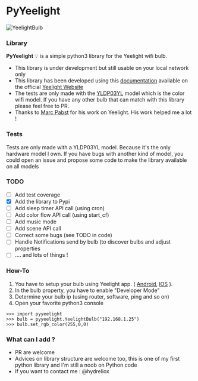PyYeelight 
===================

![YeelightBulb](http://www.yeelight.com/yeelight2016/i/image/newindex/topic2.png)

### <i class="icon-book"></i> Library

**PyYeelight** :bulb: is a simple python3 library for the Yeelight wifi bulb.

  - This library is under development but still usable on your local network only
  - This library has been developed using this [documentation](http://www.yeelight.com/download/Yeelight_Inter-Operation_Spec.pdf) available on the official [Yeelight Website](http://www.yeelight.com/en_US/)
  - The tests are only made with the [YLDP03YL](http://www.yeelight.com/en_US/product/wifi-led-c) model which is the color wifi model. If you have any other bulb that can match with this library please feel free to PR.
  - Thanks to [Marc Pabst](https://github.com/mxtra) for his work on Yeelight. His work helped me a lot !

### <i class="icon-lightbulb"></i> Tests

Tests are only made with a YLDP03YL model. Because it's the only hardware model I own. If you have bugs with another kind of model, you could open an issue and propose some code to make the library available on all models

### <i class="icon-check"></i>TODO

- [ ] Add test coverage
- [x] Add the library to Pypi
- [ ] Add sleep timer API call (using cron)
- [ ] Add color flow API call (using start_cf)
- [ ] Add music mode
- [ ] Add scene API call
- [ ] Correct some bugs (see TODO in code)
- [ ] Handle Notifications send by bulb (to discover bulbs and adjust properties
- [ ] .... and lots of things !
 
### <i class="icon-cog"></i> How-To

1. You have to setup your bulb using Yeelight app. ( [Android](https://play.google.com/store/apps/details?id=com.yeelight.cherry&hl=fr), [IOS](https://itunes.apple.com/us/app/yeelight/id977125608?mt=8) ).
2. In the bulb property, you have to enable "Developer Mode"
3. Determine your bulb ip (using router, software, ping and so on)
4. Open your favorite python3 console  
```
>>> import pyyeelight
>>> bulb = pyyeelight.YeelightBulb("192.168.1.25")
>>> bulb.set_rgb_color(255,0,0)
```

### <i class="icon-plus"></i>What can I add ?

  - PR are welcome
  - Advices on library structure are welcome too, this is one of my first python library and I'm still a noob on Python code
  - If you want to contact me : <i class="icon-twitter"></i> @hydreliox